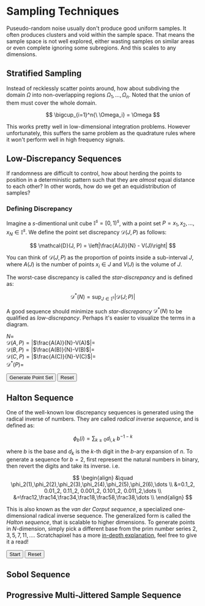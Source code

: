 # Sampling Techniques
Puseudo-random noise usually don't produce good uniform samples. It often produces clusters and void within the sample space. That means the sample space is not well explored, either wasting samples on similar areas or even complete ignoring some subregions. And this scales to any dimensions.

<div class="d-flex">
  <div id="white-noise-1d" style="flex: 1"></div>
  <div id="white-noise-2d" style="flex: 1"></div>
  <div id="white-noise-3d" style="flex: 1"></div>
</div>

## Stratified Sampling
Instead of recklessly scatter points around, how about subdiving the domain $\Omega$ into non-overlapping regions $\Omega_1, \dots, \Omega_n$. Noted that the union of them must cover the whole domain.

$$
\bigcup_{i=1}^n{\ \Omega_i} = \Omega
$$

<div class="d-flex">
  <div id="stratified-1d" style="flex: 1"></div>
  <div id="stratified-2d" style="flex: 1"></div>
  <div id="stratified-3d" style="flex: 1"></div>
</div>

This works pretty well in low-dimensional integration problems. However unfortunately, this suffers the same problem as the quadrature rules where it won't perform well in high frequency signals.

## Low-Discrepancy Sequences
If randomness are difficult to control, how about herding the points to position in a deterministic pattern such that they are _almost_ equal distance to each other? In other words, how do we get an equidistribution of samples?

### Defining Discrepancy
Imagine a $s$-dimentional unit cube $\mathbb{I}^s = [0, 1)^s$, with a point set $P = {x_1, x_2, \dots, x_N} \in \mathbb{I}^s$. We define the point set discrepancy $\mathcal{D}(J, P)$ as follows:

$$
\mathcal{D}(J, P) = \left|\frac{A(J)}{N} - V(J)\right|
$$

You can think of $\mathcal{D}(J, P)$ as the proportion of points inside a sub-interval $J$, where $A(J)$ is the number of points $x_i \in J$ and $V(J)$ is the volume of $J$. 

The worst-case discrepancy is called the _star-discrepancy_ and is defined as:

$$
\mathcal{D^*}(N)=\sup_{J\in\mathbb{I^s}}{|\mathcal{D}(J;P)|}
$$

A good sequence should minimize such _star-discrepancy_ $\mathcal{D^*}(N)$ to be qualified as _low-discrepancy_. Perhaps it's easier to visualize the terms in a diagram.

<div id="discrepancy"></div>

$N=$<span id="discrepancy-n"></span></br>
$\mathcal{D}(A, P) =|$<span id="discrepancy-a">$\frac{A(A)}{N}-V(A)$</span>$|=$ <span id="discrepancy-ar"></span></br>
$\mathcal{D}(B, P) =|$<span id="discrepancy-b">$\frac{A(B)}{N}-V(B)$</span>$|=$ <span id="discrepancy-br"></span></br>
$\mathcal{D}(C, P) =|$<span id="discrepancy-c">$\frac{A(C)}{N}-V(C)$</span>$|=$ <span id="discrepancy-cr"></span></br>
$\mathcal{D^*}(P) =$<span id="discrepancy-star"></span>

<button type="button" class="btn d-inline" id="discrepancy-generate">Generate Point Set</button>
<button type="button" class="btn d-inline" id="discrepancy-reset">Reset</button>

## Halton Sequence
One of the well-known low discrepancy sequences is generated using the radical inverse of numbers. They are called _radical inverse sequence_, and is defined as:

$$
\phi_b(i) = \sum_{k\ge 0}{d_{i,k}\ b^{-1-k}}
$$

where $b$ is the base and $d_k$ is the $k$-th digit in the $b$-ary expansion of $n$. To generate a sequence for $b=2$, first represent the natural numbers in binary, then revert the digits and take its inverse. i.e.

$$
\begin{align}
&\quad \phi_2(1),\phi_2(2),\phi_2(3),\phi_2(4),\phi_2(5),\phi_2(6),\dots \\
&=0.1_2, 0.01_2, 0.11_2, 0.001_2, 0.101_2, 0.011_2,\dots \\
&=\frac12,\frac14,\frac34,\frac18,\frac58,\frac38,\dots \\
\end{align}
$$

This is also known as the _van der Corput sequence_, a specialized one-dimensional radical inverse sequence. The generalized form is called the _Halton sequence_, that is scalable to higher dimensions. To generate points in $N$-dimension, simply pick a different base from the prim number series ${2, 3, 5, 7, 11, \dots}$. Scratchapixel has a more [in-depth explanation](https://www.scratchapixel.com/lessons/mathematics-physics-for-computer-graphics/monte-carlo-methods-in-practice/introduction-quasi-monte-carlo.html), feel free to give it a read! 

<div id="halton"></div>
<button type="button" class="btn d-inline" id="halton-start">Start</button>
<button type="button" class="btn d-inline" id="halton-reset">Reset</button>

## Sobol Sequence

## Progressive Multi-Jittered Sample Sequence


[^1]: Veach, E. (1997). Robust Monte Carlo Methods for Light Transport Simulation. (Doctoral dissertation, Stanford University).
[^2]: Dalal, I., Stefan, D., & Harwayne-Gidansky, J. (2008). Low discrepancy sequences for Monte Carlo simulations on reconfigurable platforms. In 2008 International Conference on Application-Specific Systems, Architectures and Processors (pp. 108–113).
[^3]: van der Corput, J.G. (1935), "Verteilungsfunktionen (Erste Mitteilung)" (PDF), Proceedings of the Koninklijke Akademie van Wetenschappen te Amsterdam (in German), 38: 813–821, Zbl 0012.34705
[^4]: Christensen, P., Kensler, A., & Kilpatrick, C. (2018). Progressive Multi-Jittered Sample Sequences. Computer Graphics Forum.
